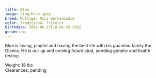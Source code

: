 ```yaml
---
title: Blue
image: /img/blue.jpeg
breed: Multigen Mini Bernedoodle
color: Traditional Tricolor
birthdate: 2020-06-27T18:06:55.505Z
gender: m
---
```

Blue is loving, playful and having the best life with his guardian family the Olsens. He is our up and coming future stud, pending genetic and health testing.

Weight: 18 lbs\
Clearances: pending